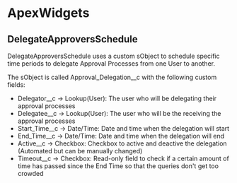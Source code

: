 # ApexWidgets
## DelegateApproversSchedule
DelegateApproversSchedule uses a custom sObject to schedule specific time periods to delegate Approval Processes from one User to another.

The sObject is called Approval_Delegation__c with the following custom fields:
  * Delegator__c -> Lookup(User): The user who will be delegating their approval processes
  * Delegatee__c -> Lookup(User): The user who will be the receiving the approval processes
  * Start_Time__c -> Date/Time: Date and time when the delegation will start
  * End_Time__c -> Date/Time: Date and time when the delegation will end
  * Active__c -> Checkbox: Checkbox to active and deactive the delegation (Automated but can be manually changed)
  * Timeout__c -> Checkbox: Read-only field to check if a certain amount of time has passed since the End Time so that the queries don't get too crowded
